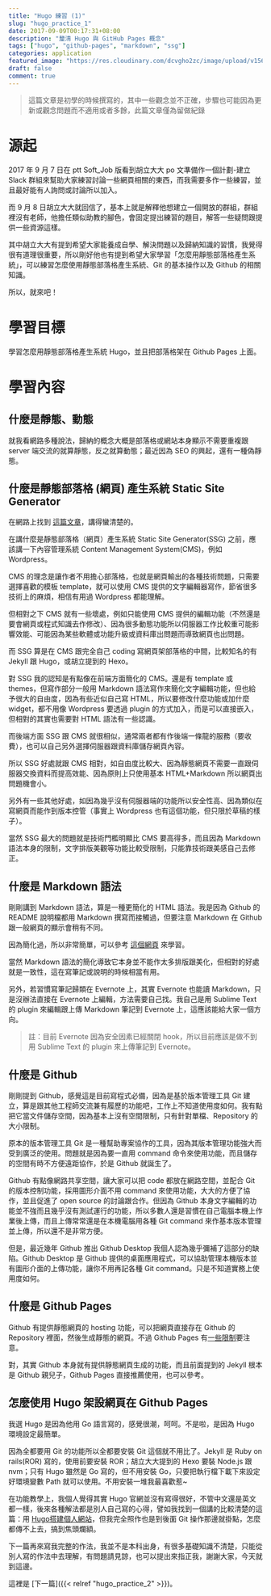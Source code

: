 ```yaml
---
title: "Hugo 練習 (1)"
slug: "hugo_practice_1"
date: 2017-09-09T00:17:31+08:00
description: "釐清 Hugo 與 GitHub Pages 概念"
tags: ["hugo", "github-pages", "markdown", "ssg"]
categories: application
featured_image: "https://res.cloudinary.com/dcvgho2zc/image/upload/v1568903691/Tech%20Blog/hugo-logo_zjncdo.png"
draft: false
comment: true
---
```


> 這篇文章是初學的時候撰寫的，其中一些觀念並不正確，步驟也可能因為更新或觀念問題而不適用或者多餘，此篇文章僅為留做紀錄

# 源起

2017 年 9 月 7 日在 ptt Soft_Job 版看到胡立大大 po 文準備作一個計劃-建立 Slack 群組來幫助大家練習討論一些網頁相關的東西，而我需要多作一些練習，並且最好能有人詢問或討論所以加入。

而 9 月 8 日胡立大大就回信了，基本上就是解釋他想建立一個開放的群組，群組裡沒有老師，他擔任類似助教的腳色，會固定提出練習的題目，解答一些疑問跟提供一些資源這樣。

其中胡立大大有提到希望大家能養成自學、解決問題以及歸納知識的習慣，我覺得很有道理很重要，所以剛好他也有提到希望大家學習「怎麼用靜態部落格產生系統」，可以練習怎麼使用靜態部落格產生系統、Git 的基本操作以及 Github 的相關知識。

所以，就來吧！

# 學習目標

學習怎麼用靜態部落格產生系統 Hugo，並且把部落格架在 Github Pages 上面。

# 學習內容

## 什麼是靜態、動態

就我看網路多種說法，歸納的概念大概是部落格或網站本身顯示不需要重複跟 server 端交流的就算靜態，反之就算動態；最近因為 SEO 的興起，還有一種偽靜態。

## 什麼是靜態部落格 (網頁) 產生系統 Static Site Generator

在網路上找到 [這篇文章](https://www.sitepoint.com/7-reasons-use-static-site-generator/)，講得蠻清楚的。

在講什麼是靜態部落格（網頁）產生系統 Static Site Generator(SSG) 之前，應該講一下內容管理系統 Content Management System(CMS)，例如 Wordpress。

CMS 的理念是讓作者不用擔心部落格，也就是網頁輸出的各種技術問題，只需要選擇喜歡的模板 template，就可以使用 CMS 提供的文字編輯器寫作，節省很多技術上的麻煩，相信有用過 Wordpress 都能理解。

但相對之下 CMS 就有一些壞處，例如只能使用 CMS 提供的編輯功能（不然還是要會網頁或程式知識去作修改）、因為很多動態功能所以伺服器工作比較重可能影響效能、可能因為某些軟體或功能升級或資料庫出問題而導致網頁也出問題。

而 SSG 算是在 CMS 跟完全自己 coding 寫網頁架部落格的中間，比較知名的有 Jekyll 跟 Hugo，或胡立提到的 Hexo。

對 SSG 我的認知是有點像在前端方面簡化的 CMS。還是有 template 或 themes，但寫作部分一般用 Markdown 語法寫作來簡化文字編輯功能，但也給予很大的自由度，因為有些近似自己寫 HTML，所以要修改什麼功能或加什麼 widget，都不用像 Wordpress 要透過 plugin 的方式加入，而是可以直接嵌入，但相對的其實也需要對 HTML 語法有一些認識。

而後端方面 SSG 跟 CMS 就很相似，通常兩者都有作後端一條龍的服務（要收費），也可以自己另外選擇伺服器跟資料庫儲存網頁內容。

所以 SSG 好處就跟 CMS 相對，如自由度比較大、因為靜態網頁不需要一直跟伺服器交換資料而提高效能、因為原則上只使用基本 HTML+Markdown 所以網頁出問題機會小。

另外有一些其他好處，如因為幾乎沒有伺服器端的功能所以安全性高、因為類似在寫網頁而能作到版本控管（事實上 Wordpress 也有這個功能，但只限於草稿的樣子）。

當然 SSG 最大的問題就是技術門檻明顯比 CMS 要高得多，而且因為 Markdown 語法本身的限制，文字排版美觀等功能比較受限制，只能靠技術跟美感自己去修正。

## 什麼是 Markdown 語法

剛剛講到 Markdown 語法，算是一種更簡化的 HTML 語法。我是因為 Github 的 README 說明檔都用 Markdown 撰寫而接觸過，但要注意 Markdown 在 Github 跟一般網頁的顯示會稍有不同。

因為簡化過，所以非常簡單，可以參考 [這個網頁](http://markdown.tw/) 來學習。

當然 Markdown 語法的簡化導致它本身並不能作太多排版跟美化，但相對的好處就是一致性，這在寫筆記或說明的時候相當有用。

另外，若習慣寫筆記歸類在 Evernote 上，其實 Evernote 也能讀 Markdown，只是沒辦法直接在 Evernote 上編輯，方法需要自己找。我自己是用 Sublime Text 的 plugin 來編輯跟上傳 Markdown 筆記到 Evernote 上，這應該能給大家一個方向。

> 註：目前 Evernote 因為安全因素已經關閉 hook，所以目前應該是做不到用 Sublime Text 的 plugin 來上傳筆記到 Evernote。

## 什麼是 Github

剛剛提到 Github，感覺這是目前寫程式必備，因為是基於版本管理工具 Git 建立，算是跟其他工程師交流兼有履歷的功能吧，工作上不知道使用度如何。我有點把它當文件儲存空間，因為基本上沒有空間限制，只有針對單檔、Repository 的大小限制。

原本的版本管理工具 Git 是一種幫助專案協作的工具，因為其版本管理功能強大而受到廣泛的使用。問題就是因為要一直用 command 命令來使用功能，而且儲存的空間有時不方便遠距協作，於是 Github 就誕生了。

Github 有點像網路共享空間，讓大家可以把 code 都放在網路空間，並配合 Git 的版本控制功能，採用圖形介面不用 command 來使用功能，大大的方便了協作，並且促進了 open source 的討論跟合作。但因為 Github 本身文字編輯的功能並不強而且幾乎沒有測試運行的功能，所以多數人還是習慣在自己電腦本機上作業後上傳，而且上傳常常還是在本機電腦用各種 Git command 來作基本版本管理並上傳，所以還不是非常方便。

但是，最近幾年 Github 推出 Github Desktop 我個人認為幾乎彌補了這部分的缺陷。Github Desktop 是 Github 提供的桌面應用程式，可以協助管理本機版本並有圖形介面的上傳功能，讓你不用再記各種 Git command。只是不知道實務上使用度如何。

## 什麼是 Github Pages

Github 有提供靜態網頁的 hosting 功能，可以把網頁直接存在 Github 的 Repository 裡面，然後生成靜態的網頁。不過 Github Pages 有[一些限制](https://help.github.com/articles/what-is-github-pages/)要注意。

對，其實 Github 本身就有提供靜態網頁生成的功能，而且前面提到的 Jekyll 根本是 Github 親兒子，Github Pages 直接推薦使用，也可以參考。

## 怎麼使用 Hugo 架設網頁在 Github Pages

我選 Hugo 是因為他用 Go 語言寫的，感覺很潮，呵呵。不是啦，是因為 Hugo 環境設定最簡單。

因為全都要用 Git 的功能所以全都要安裝 Git 這個就不用比了。Jekyll 是 Ruby on rails(ROR) 寫的，使用前要安裝 ROR；胡立大大提到的 Hexo 要裝 Node.js 跟 nvm；只有 Hugo 雖然是 Go 寫的，但不用安裝 Go，只要把執行檔下載下來設定好環境變數 Path 就可以使用。不用安裝一堆我最喜歡惹~

在功能教學上，我個人覺得其實 Hugo 官網並沒有寫得很好，不管中文還是英文都一樣，後來各種解法都是別人自己寫的心得，譬如我找到一個講的比較清楚的這篇：用 [Hugo搭建個人網站](https://brent-li.github.io/post/build-personal-site-with-hugo/)，但我完全照作也是到後面 Git 操作那邊就掛點，怎麼都傳不上去，搞到焦頭爛額。

下一篇再來寫我完整的作法，我並不是本科出身，有很多基礎知識不清楚，只能從別人寫的作法中去理解，有問題請見諒，也可以提出來指正我，謝謝大家，今天就到這邊。

這裡是 [下一篇]({{< relref "hugo_practice_2" >}})。